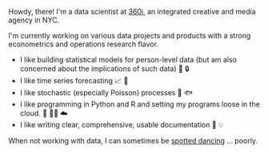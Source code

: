 <!-- ![GitHub followers](https://img.shields.io/github/followers/jamespooley?label=Follow&style=social) ![Twitter Follow](https://img.shields.io/twitter/follow/jamspooley?label=Follow&style=social) -->

Howdy, there! I'm a data scientist at [360i](https://www.360i.com/), an integrated creative and media agency in NYC.

I'm currently working on various data projects and products with a strong econometrics and operations research flavor.

* I like building statistical models for person-level data (but am also concerned about the implications of such data) 👨 🔒
* I like time series forecasting 📈 🔮
* I like stochastic (especially Poisson) processes 🎲 🐟
* I like programming in Python and R and setting my programs loose in the cloud. 🐍 🏴‍☠️  ☁️
* I like writing clear, comprehensive, usable documentation 📝 💡

When not working with data, I can sometimes be [spotted dancing](https://www.youtube.com/watch?v=yWstd3jDZIs) ... poorly.
